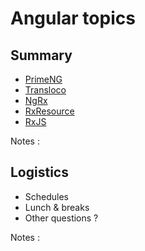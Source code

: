 # Angular topics

<!-- .slide: class="page-title" -->



## Summary

<!-- .slide: id="master-toc" class="toc" -->

- [PrimeNG](#/1)
- [Transloco](#/2)
- [NgRx](#/3)
- [RxResource](#/4)
- [RxJS](#/5)

Notes :



## Logistics

- Schedules
- Lunch & breaks
- Other questions ?

Notes :



<!-- .slide: class="page-questions" -->

